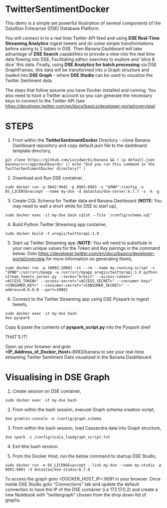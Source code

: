 # TwitterSentimentDocker

This demo is a simple yet powerful illustration of several components of the DataStax Enterprise (DSE) Database Platform.

You will connect in to a real time Twitter API feed and using **DSE Real-Time Streaming Analytics** ingest tweets and do some simple transformations before saving to 2 tables in DSE. Then Banana Dashboard will take advantage of **DSE Search** capabilities to provide a view into the real time data flowing into DSE; Facilitating adhoc searches to explore and 'slice & dice' this data. Finally, using **DSE Analytics for batch processing** via DSE GraphFrames, this data will be transformed into a Graph structure and loaded into **DSE Graph** - where **DSE Studio** can be used to visualize the Twitter Sentiment data.

The steps that follow assume you have Docker installed and running. You also need to have a Twitter account so you can generate the necessary keys to connect to the Twitter API (see  https://developer.twitter.com/en/docs/basics/developer-portal/overview)

STEPS
=====

1. From within the **TwitterSentimentDocker** Directory - clone Banana Dashboard repository and copy default.json file to the dashboard template directory,

```
git clone https://github.com/Lucidworks/banana && ( cp default.json banana/src/app/dashboards/ || echo "Did you run this command in the TwitterSentimentDocker directory?" )
```

2. Download and Run DSE container,

```
sudo docker run -p 9042:9042 -p 8983:8983 -v "$PWD":/config -e DS_LICENSE=accept --name my-dse -d datastax/dse-server:6.7.7 -s -k -g
```

3. Create CQL Schema for Twitter data and Banana Dashboard (**NOTE:** You may need to wait a short while for DSE to start up),

```
sudo docker exec -it my-dse bash cqlsh --file '/config/schema.cql'
```

4. Build Python Twitter Streaming app container,

```
sudo docker build -t aregis/twitterapi:1.0 .
```

5. Start up Twitter Streaming app (**NOTE:** You will need to substitute in your own unique values for the Token and Key pairings in the command below. Goto https://developer.twitter.com/en/docs/basics/developer-portal/overview for more information on generating them),

```
sudo docker run -p 10002:10002 -it --rm --name my-running-script -v "$PWD":/usr/src/myapp -w /usr/src/myapp aregis/twitterapi:1.0 python stream_tweets_server.py --terms="brexit" --access-token="<ACCESS_TOKEN>" --access-secret="<ACCESS_SECRET>" --consumer-key="<CONSUMER_KEY>" --consumer-secret="<CONSUMER_SECRET>" --address=0.0.0.0 --port=10002
```

6. Connect to the Twitter Streaming app using DSE Pyspark to ingest tweets,

```
sudo docker exec -it my-dse bash
dse pyspark
```

Copy & paste the contents of **pyspark_script.py** into the Pyspark shell

THAT'S IT!

Open up your browser and goto **\<IP_Address_of_Docker_Host\>**:8983/banana to see your real-time streaming Twitter Sentiment Data visualized in the Banana Dasbhboard


Visualising in DSE Graph
========================

1. Create session on DSE container,

```sudo docker exec -it my-dse bash```

2. From within the bash session, execute Graph schema creation script,
 
```dse gremlin-console -e /config/graph.schema```

3. From within the bash session, load Cassandra data into Graph structure,

```dse spark -i /config/scala_loadgraph_script.txt```

4. Exit tthe bash session.

5. From the Docker Host, run the below command to startup DSE Studio,

```sudo docker run -e DS_LICENSE=accept --link my-dse --name my-studio -p 9091:9091 -d datastax/dse-studio:6.7.0```

To access the graph goto <DOCKER_HOST_IP>:9091 in your browser. Once inside DSE Studio goto "Connections" tab and update the default connection to have the IP of the DSE container (i.e 172.17.0.2) and create a new Notebook with "twittergraph" chosen from the drop down list of graphs.
